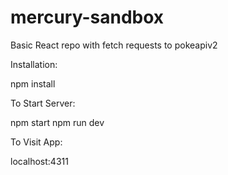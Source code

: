 # mercury-sandbox

Basic React repo with fetch requests to pokeapiv2

Installation:

npm install

To Start Server:

npm start
npm run dev

To Visit App:

localhost:4311
